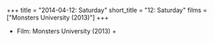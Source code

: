 +++
title = "2014-04-12: Saturday"
short_title = "12: Saturday"
films = ["Monsters University (2013)"]
+++


* Film: Monsters University (2013) +
